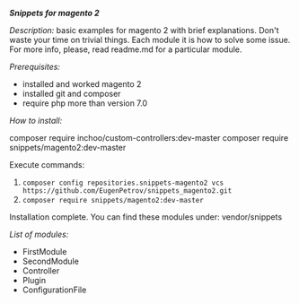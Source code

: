 ***Snippets for magento 2***

_Description:_ basic examples for magento 2 with brief explanations.
Don't waste your time on trivial things.
Each module it is how to solve some issue.
For more info, please, read readme.md for a particular module.

_Prerequisites:_
- installed and worked magento 2
- installed git and composer
- require php more than version 7.0

_How to install:_

composer require inchoo/custom-controllers:dev-master
composer require snippets/magento2:dev-master

Execute commands:

1) `composer config repositories.snippets-magento2 vcs https://github.com/EugenPetrov/snippets_magento2.git`
2) `composer require snippets/magento2:dev-master`

Installation complete. You can find these modules under: vendor/snippets

_List of modules:_

- FirstModule
- SecondModule
- Controller
- Plugin
- ConfigurationFile

